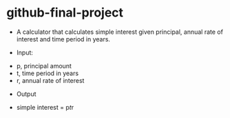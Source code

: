 # github-final-project

* A calculator that calculates simple interest given principal, annual rate of interest and time period in years.

* Input:
-  p, principal amount
-  t, time period in years
-  r, annual rate of interest
* Output
-  simple interest = p*t*r
